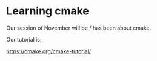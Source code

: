 # Learning cmake

Our session of November will be / has been about cmake.

Our tutorial is:

https://cmake.org/cmake-tutorial/
